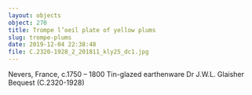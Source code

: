 ```yaml
---
layout: objects
object: 270
title: Trompe l’oeil plate of yellow plums  
slug: trompe-plums
date: 2019-12-04 22:38:48
file: C.2320-1928_2_201811_kly25_dc1.jpg
---
```

Nevers, France, c.1750 – 1800 Tin-glazed earthenware  Dr J.W.L. Glaisher Bequest (C.2320-1928)
